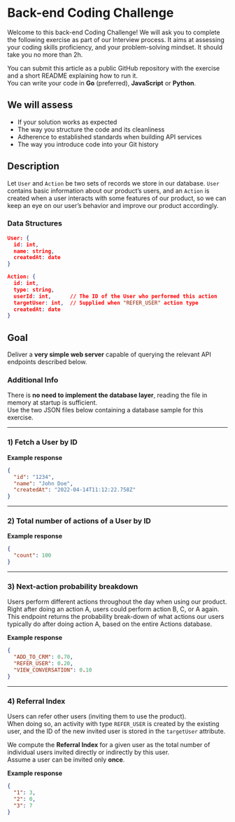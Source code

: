 # Back-end Coding Challenge

Welcome to this back-end Coding Challenge! We will ask you to complete the following exercise as part of our Interview process. It aims at assessing your coding skills proficiency, and your problem-solving mindset. It should take you no more than 2h.

You can submit this article as a public GitHub repository with the exercise and a short README explaining how to run it.  
You can write your code in **Go** (preferred), **JavaScript** or **Python**.

## We will assess
- If your solution works as expected
- The way you structure the code and its cleanliness
- Adherence to established standards when building API services
- The way you introduce code into your Git history

## Description
Let `User` and `Action` be two sets of records we store in our database. `User` contains basic information about our product’s users, and an `Action` is created when a user interacts with some features of our product, so we can keep an eye on our user’s behavior and improve our product accordingly.

### Data Structures
```json
User: {
  id: int,
  name: string,
  createdAt: date
}

Action: {
  id: int,
  type: string,
  userId: int,      // The ID of the User who performed this action
  targetUser: int,  // Supplied when "REFER_USER" action type
  createdAt: date
}
```

## Goal
Deliver a **very simple web server** capable of querying the relevant API endpoints described below.

### Additional Info
There is **no need to implement the database layer**, reading the file in memory at startup is sufficient.  
Use the two JSON files below containing a database sample for this exercise.

---

### 1) Fetch a User by ID
**Example response**
```json
{
  "id": "1234",
  "name": "John Doe",
  "createdAt": "2022-04-14T11:12:22.758Z"
}
```

---

### 2) Total number of actions of a User by ID
**Example response**
```json
{
  "count": 100
}
```

---

### 3) Next-action probability breakdown
Users perform different actions throughout the day when using our product. Right after doing an action A, users could perform action B, C, or A again.  
This endpoint returns the probability break-down of what actions our users typically do after doing action A, based on the entire Actions database.

**Example response**
```json
{
  "ADD_TO_CRM": 0.70,
  "REFER_USER": 0.20,
  "VIEW_CONVERSATION": 0.10
}
```

---

### 4) Referral Index
Users can refer other users (inviting them to use the product).  
When doing so, an activity with type `REFER_USER` is created by the existing user, and the ID of the new invited user is stored in the `targetUser` attribute.

We compute the **Referral Index** for a given user as the total number of individual users invited directly or indirectly by this user.  
Assume a user can be invited only **once**.

**Example response**
```json
{
  "1": 3,
  "2": 0,
  "3": 7
}
```
